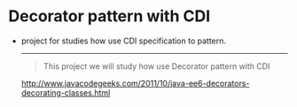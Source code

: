 Decorator pattern with CDI
==============

* project for studies how use CDI specification to pattern.

  --------------------------------------------
  >  This project we will study how use Decorator pattern with CDI

  http://www.javacodegeeks.com/2011/10/java-ee6-decorators-decorating-classes.html


